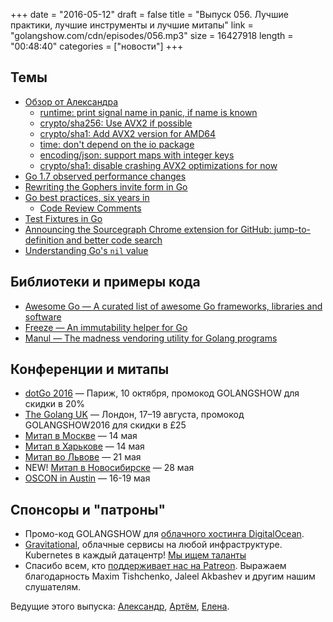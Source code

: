 +++
date = "2016-05-12"
draft = false
title = "Выпуск 056. Лучшие практики, лучшие инструменты и лучшие митапы"
link = "golangshow.com/cdn/episodes/056.mp3"
size = 16427918
length = "00:48:40"
categories = ["новости"]
+++

## Темы
- [Обзор от Александра](https://github.com/LK4D4/report/blob/master/reports/golang-may12.md)
  - [runtime: print signal name in panic, if name is ](https://github.com/golang/go/commit/1a7fc2357b1c26dcdf4fa57dee67a1172696801f)[ ](https://github.com/golang/go/commit/1a7fc2357b1c26dcdf4fa57dee67a1172696801f)[known](https://github.com/golang/go/commit/1a7fc2357b1c26dcdf4fa57dee67a1172696801f)
  - [crypto/sha256: Use AVX2 if possible](https://github.com/golang/go/commit/2210d88a889e0ea463bcdef2b658aaec1050cf01)
  - [crypto/sha1: Add AVX2 version for AMD64](https://github.com/golang/go/commit/fafadc521ede90f8abed73e8d209e130c456e983)
  - [time: don't depend on the io package](https://github.com/golang/go/commit/d88261fb6581106e4e7d8d6c63f0e33c2a24361e)
  - [encoding/json: support maps with integer keys](https://github.com/golang/go/commit/f05c3aa24d815cd3869153750c9875e35fc48a6e)
  - [crypto/sha1: disable crashing AVX2 optimizations for now](https://github.com/golang/go/commit/78ff74375930d5ae391beae562c91da40e5d92a4)
- [Go 1.7 observed performance changes](https://groups.google.com/forum/m/#!topic/golang-dev/n-D2RYU4nIs)
- [Rewriting the Gophers invite form in Go](https://cognitive.io/post/rewriting-the-gophers-invite-form-in-go/)
- [Go best practices, six years in](https://peter.bourgon.org/go-best-practices-2016/)
  - [Code Review Comments](https://github.com/golang/go/wiki/CodeReviewComments)
- [Test Fixtures in Go](http://dave.cheney.net/2016/05/10/test-fixtures-in-go)
- [Announcing the Sourcegraph Chrome extension for GitHub: jump-to-definition and better code search](https://sourcegraph.com/blog/announcing-the-sourcegraph-chrome-extension-for/)
- [Understanding Go's `nil` value](http://www.gmarik.info/blog/2016/understanding-golang-nil-value/)

## Библиотеки и примеры кода
- [Awesome Go — A curated list of awesome Go frameworks, libraries and software](https://go.libhunt.com)
- [Freeze — An immutability helper for Go](https://github.com/lukechampine/freeze)
- [Manul — The madness vendoring utility for Golang programs](https://github.com/kovetskiy/manul)

## Конференции и митапы
- [dotGo 2016](http://www.dotgo.eu) — Париж, 10 октября, промокод GOLANGSHOW для скидки в 20%
- [The Golang UK](http://golanguk.com) — Лондон, 17–19 августа, промокод GOLANGSHOW2016 для скидки в £25
- [Митап в Москве](http://www.meetup.com/Golang-Moscow/events/230289501/) — 14 мая
- [Митап в Харькове](http://www.meetup.com/Kharkiv-Go-DevOps-Meetup/events/230286553/) — 14 мая
- [Митап во Львове](http://www.meetup.com/Lviv-Golang-Group/events/230225272/) — 21 мая
- NEW! [Митап в Новосибирске](https://golang-nsk.party) — 28 мая
- [OSCON in Austin](http://conferences.oreilly.com/oscon/open-source-us) — 16-19 мая

## Спонсоры и "патроны"
- Промо-код GOLANGSHOW для [облачного хостинга DigitalOcean](https://www.digitalocean.com/?utm_campaign=golangshow&utm_medium=podcast&refcode=63eedb038a3e).
- [Gravitational](http://gravitational.com), облачные сервисы на любой инфраструктуре. Kubernetes в каждый датацентр! [Мы ищем таланты](https://github.com/gravitational/careers)
- Спасибо всем, кто [поддерживает нас на Patreon](https://www.patreon.com/golangshow). Выражаем благодарность Maxim Tishchenko, Jaleel Akbashev и другим нашим слушателям.

Ведущие этого выпуска: [Александр](https://twitter.com/LK4D4math), [Артём](https://twitter.com/miolini), [Елена](https://twitter.com/webdeva).
